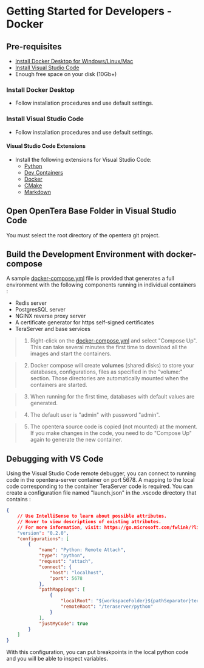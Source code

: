 # Getting Started for Developers - Docker

## Pre-requisites

* [Install Docker Desktop for Windows/Linux/Mac](https://www.docker.com/products/docker-desktop/)
* [Install Visual Studio Code](https://code.visualstudio.com/download)
* Enough free space on your disk (10Gb+)

### Install Docker Desktop

* Follow installation procedures and use default settings.

### Install Visual Studio Code

* Follow installation procedures and use default settings.

#### Visual Studio Code Extensions

* Install the following extensions for Visual Studio Code:
  * [Python](https://marketplace.visualstudio.com/items?itemName=ms-python.python)
  * [Dev Containers](https://marketplace.visualstudio.com/items?itemName=ms-vscode-remote.remote-containers)
  * [Docker](https://marketplace.visualstudio.com/items?itemName=ms-azuretools.vscode-docker)
  * [CMake](https://marketplace.visualstudio.com/items?itemName=twxs.cmake)
  * [Markdown](https://marketplace.visualstudio.com/items?itemName=yzhang.markdown-all-in-one)

## Open OpenTera Base Folder in Visual Studio Code

You must select the root directory of the opentera git project.

## Build the Development Environment with docker-compose

A sample [docker-compose.yml](./docker-compose.yml) file is provided that generates a full environment with the following components running in individual containers :
- Redis server
- PostgresSQL server
- NGINX reverse proxy server
- A certificate generator for https self-signed certificates
- TeraServer and base services

>1. Right-click on the [docker-compose.yml](./docker-compose.yml) and select "Compose Up". This can take several minutes the first time to download all the images and start the containers.

>2. Docker compose will create **volumes** (shared disks) to store your databases, configurations, files as specified in the "volume:" section. Those directories are automatically mounted when the containers are started.

>3. When running for the first time, databases with default values are generated.

>4. The default user is "admin" with password "admin".

>5. The opentera source code is copied (not mounted) at the moment. If you make changes in the code, you need to do "Compose Up" again to generate the new container.

## Debugging with VS Code

Using the Visual Studio Code remote debugger, you can connect to running code in the opentera-server container on port 5678. A mapping to the local code corresponding to the container TeraServer code is required. You can create a configuration file named "launch.json" in the .vscode directory that contains :

```json
{
    // Use IntelliSense to learn about possible attributes.
    // Hover to view descriptions of existing attributes.
    // For more information, visit: https://go.microsoft.com/fwlink/?linkid=830387
    "version": "0.2.0",
    "configurations": [
        {
            "name": "Python: Remote Attach",
            "type": "python",
            "request": "attach",
            "connect": {
                "host": "localhost",
                "port": 5678
            },
            "pathMappings": [
                {
                    "localRoot": "${workspaceFolder}${pathSeparator}teraserver${pathSeparator}python",
                    "remoteRoot": "/teraserver/python"
                }
            ],
            "justMyCode": true
        }
    ]
}

```

With this configuration, you can put breakpoints in the local python code and you will be able to inspect variables.
